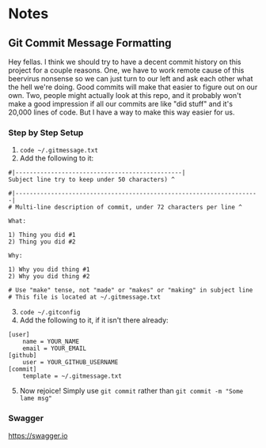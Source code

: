 # Notes

## Git Commit Message Formatting

Hey fellas. I think we should try to have a decent commit history on this project for a couple reasons. One, we have to work remote cause of this beervirus nonsense so we can just turn to our left and ask each other what the hell we're doing. Good commits will make that easier to figure out on our own. Two, people might actually look at this repo, and it probably won't make a good impression if all our commits are like "did stuff" and it's 20,000 lines of code. But I have a way to make this way easier for us.

### Step by Step Setup

1. `code ~/.gitmessage.txt`
2. Add the following to it:

```
#|-----------------------------------------------|
Subject line try to keep under 50 characters) ^

#|---------------------------------------------------------------------|
# Multi-line description of commit, under 72 characters per line ^

What:

1) Thing you did #1
2) Thing you did #2

Why:

1) Why you did thing #1
2) Why you did thing #2

# Use "make" tense, not "made" or "makes" or "making" in subject line
# This file is located at ~/.gitmessage.txt
```

3. `code ~/.gitconfig`
4. Add the following to it, if it isn't there already:

```
[user]
	name = YOUR_NAME
	email = YOUR_EMAIL
[github]
	user = YOUR_GITHUB_USERNAME
[commit]
	template = ~/.gitmessage.txt
```

5. Now rejoice! Simply use `git commit` rather than `git commit -m "Some lame msg"`

### Swagger

https://swagger.io
